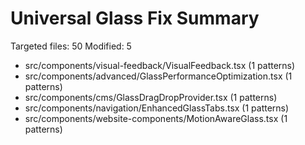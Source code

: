 # Universal Glass Fix Summary

Targeted files: 50
Modified: 5

- src/components/visual-feedback/VisualFeedback.tsx (1 patterns)
- src/components/advanced/GlassPerformanceOptimization.tsx (1 patterns)
- src/components/cms/GlassDragDropProvider.tsx (1 patterns)
- src/components/navigation/EnhancedGlassTabs.tsx (1 patterns)
- src/components/website-components/MotionAwareGlass.tsx (1 patterns)
